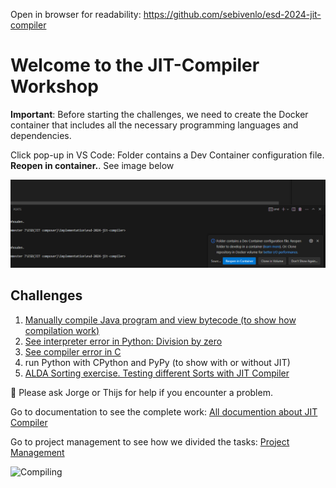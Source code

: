 Open in browser for readability: https://github.com/sebivenlo/esd-2024-jit-compiler

# Welcome to the JIT-Compiler Workshop

**Important**: Before starting the challenges, we need to create the Docker container that includes all the necessary programming languages and dependencies.

Click pop-up in VS Code: Folder contains a Dev Container configuration file. **Reopen in container.**. See image below

![Alt text](./project_management/images/install_container.png)

## Challenges
1. [Manually compile Java program and view bytecode (to show how compilation work)](/workshop/Java/README.md)
2. [See interpreter error in Python: Division by zero](/workshop/Python/exercise_3/README.md)
3. [See compiler error in C](/workshop/C/README.md)
4. run Python with CPython and PyPy (to show with or without JIT)
5. [ALDA Sorting exercise. Testing different Sorts with JIT Compiler](/workshop/JavaScript/README.md)
<!-- 6. run Python 3.13 (with JIT flag) (TODO: install Python 3.13 via downloading binaries because it is not in apt-get yet) -->


:speech_balloon: Please ask Jorge or Thijs for help if you encounter a problem.


Go to documentation to see the complete work: [All documention about JIT Compiler](./documents/README.md)

Go to project management to see how we divided the tasks: [Project Management](./project_management/README.md)


![Compiling](https://i.giphy.com/media/v1.Y2lkPTc5MGI3NjExZzNveWZhM3JzNXZ5N2Zsb2R5am9rdHoxZmJ4M203MjB6aW1xc3NxYiZlcD12MV9pbnRlcm5hbF9naWZfYnlfaWQmY3Q9Zw/SXxI9NlwvYiY3bRsck/giphy.gif)

<!-- You found me -->
